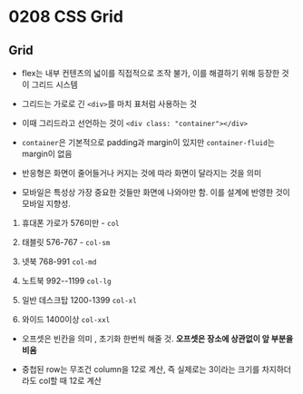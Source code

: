 # 0208 CSS Grid



## Grid

- flex는 내부 컨텐츠의 넓이를 직접적으로 조작 불가, 이를 해결하기 위해 등장한 것이 그리드 시스템

- 그리드는 가로로 긴 `<div>`를 마치 표처럼 사용하는 것

- 이때 그리드라고 선언하는 것이 `<div class: "container"></div>`

- `container`은 기본적으로  padding과 margin이 있지만 `container-fluid`는 margin이 없음

-  반응형은 화면이 줄어들거나 커지는 것에 따라 화면이 달라지는 것을 의미

- 모바일은 특성상 가장 중요한 것들만 화면에 나와야만 함. 이를 설계에 반영한 것이 모바일 지향성.

  

1. 휴대폰 가로가 576미만 - `col`

2. 태블릿 576-767 - `col-sm `

3. 넷북 768-991 `col-md`

4. 노트북 992--1199   `col-lg`

5. 일반 데스크탑 1200-1399 `col-xl`

6. 와이드 1400이상 `col-xxl`



- 오프셋은 빈칸을 의미 , 초기화 한번씩 해줄 것. **오프셋은 장소에 상관없이 앞 부분을 비움**

- 중첩된 row는 무조건 column을 12로 계산,  즉 실제로는 3이라는 크기를 차지하더라도 col할 때 12로 계산 
